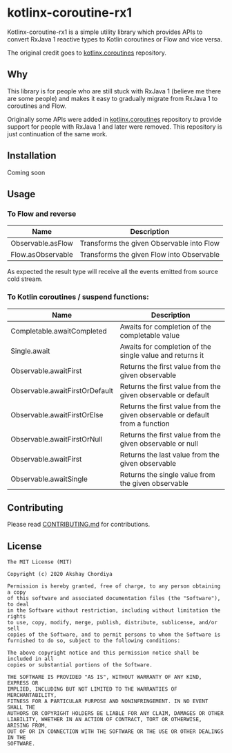 # kotlinx-coroutine-rx1

Kotlinx-coroutine-rx1 is a simple utility library which provides APIs to convert RxJava 1 reactive types to Kotlin coroutines or Flow and vice versa.

The original credit goes to [kotlinx.coroutines](https://github.com/Kotlin/kotlinx.coroutines) repository.

## Why
This library is for people who are still stuck with RxJava 1 (believe me there are some people) and makes it easy to gradually migrate from 
RxJava 1 to coroutines and Flow.

Originally some APIs were added in [kotlinx.coroutines](https://github.com/Kotlin/kotlinx.coroutines) repository to provide support
for people with RxJava 1 and later were removed.
This repository is just continuation of the same work.

## Installation

Coming soon

## Usage

### To Flow and reverse 

| Name              	| Description                               	|
|-------------------	|-------------------------------------------	|
| Observable.asFlow 	| Transforms the given Observable into Flow 	|
| Flow.asObservable 	| Transforms the given Flow into Observable 	|

As expected the result type will receive all the events emitted from source cold stream.

### To Kotlin coroutines / suspend functions: 

| Name                           	| Description                                                                  	|
|--------------------------------	|------------------------------------------------------------------------------	|
| Completable.awaitCompleted    	| Awaits for completion of the completable value                               	|
| Single.await                   	| Awaits for completion of the single value and returns it                     	|
| Observable.awaitFirst          	| Returns the first value from the given observable                            	|
| Observable.awaitFirstOrDefault 	| Returns the first value from the given observable or default                 	|
| Observable.awaitFirstOrElse    	| Returns the first value from the given observable or default from a function 	|
| Observable.awaitFirstOrNull    	| Returns the first value from the given observable or null                    	|
| Observable.awaitFirst          	| Returns the last value from the given observable                             	|
| Observable.awaitSingle         	| Returns the single value from the given observable                           	|

## Contributing

Please read [CONTRIBUTING.md](CONTRIBUTING.md) for contributions.

## License

    The MIT License (MIT)
    
    Copyright (c) 2020 Akshay Chordiya
    
    Permission is hereby granted, free of charge, to any person obtaining a copy
    of this software and associated documentation files (the "Software"), to deal
    in the Software without restriction, including without limitation the rights
    to use, copy, modify, merge, publish, distribute, sublicense, and/or sell
    copies of the Software, and to permit persons to whom the Software is
    furnished to do so, subject to the following conditions:

    The above copyright notice and this permission notice shall be included in all
    copies or substantial portions of the Software.

    THE SOFTWARE IS PROVIDED "AS IS", WITHOUT WARRANTY OF ANY KIND, EXPRESS OR
    IMPLIED, INCLUDING BUT NOT LIMITED TO THE WARRANTIES OF MERCHANTABILITY,
    FITNESS FOR A PARTICULAR PURPOSE AND NONINFRINGEMENT. IN NO EVENT SHALL THE
    AUTHORS OR COPYRIGHT HOLDERS BE LIABLE FOR ANY CLAIM, DAMAGES OR OTHER
    LIABILITY, WHETHER IN AN ACTION OF CONTRACT, TORT OR OTHERWISE, ARISING FROM,
    OUT OF OR IN CONNECTION WITH THE SOFTWARE OR THE USE OR OTHER DEALINGS IN THE
    SOFTWARE.